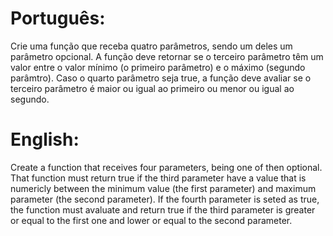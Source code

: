 # Português:

Crie uma função que receba quatro parâmetros, sendo um deles um parâmetro opcional. A função deve retornar se o terceiro parâmetro têm um valor entre o valor mínimo (o primeiro parâmetro) 
e o máximo (segundo parâmtro). Caso o quarto parâmetro seja true, a função deve avaliar se o terceiro parâmetro é maior ou igual ao primeiro ou menor ou igual ao segundo.

# English:

Create a function that receives four parameters, being one of then optional. That function must return true if the third parameter have a value that is numericly between 
the minimum value (the first parameter) and maximum parameter (the second parameter). If the fourth parameter is seted as true, the function must avaluate and return true 
if the third parameter is greater or equal to the first one and lower or equal to the second parameter.
